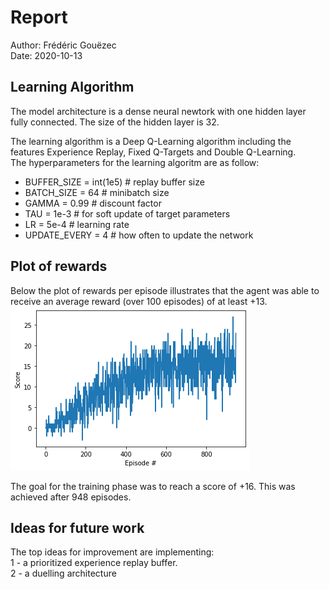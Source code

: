 # Report
Author: Frédéric Gouëzec  
Date: 2020-10-13

## Learning Algorithm
The model architecture is a dense neural newtork with one hidden layer fully connected. The size of the hidden layer is 32.

The learning algorithm is a Deep Q-Learning algorithm including the features Experience Replay, Fixed Q-Targets and Double Q-Learning.  
The hyperparameters for the learning algoritm are as follow:  
- BUFFER_SIZE = int(1e5)        # replay buffer size  
- BATCH_SIZE = 64               # minibatch size  
- GAMMA = 0.99                  # discount factor  
- TAU = 1e-3                    # for soft update of target parameters  
- LR = 5e-4                     # learning rate   
- UPDATE_EVERY = 4              # how often to update the network  

## Plot of rewards
Below the plot of rewards per episode illustrates that the agent was able to receive an average reward (over 100 episodes) of at least +13.  
![Score](score_over_time.png)

The goal for the training phase was to reach a score of +16. This was achieved after 948 episodes.

## Ideas for future work
The top ideas for improvement are implementing:  
1 - a prioritized experience replay buffer.  
2 - a duelling architecture
